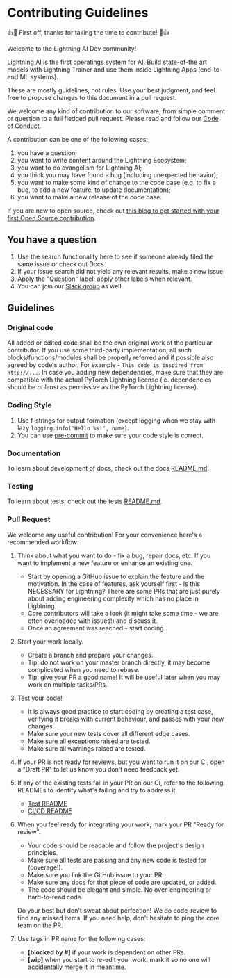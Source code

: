 # Contributing Guidelines

👍🎉 First off, thanks for taking the time to contribute! 🎉👍

Welcome to the Lightning AI Dev community!

Lightning AI is the first operatings system for AI. Build state-of-the art models with Lightning Trainer and use them inside Lightning Apps (end-to-end ML systems).

These are mostly guidelines, not rules. Use your best judgment, and feel free to propose changes to this document in a pull request.

We welcome any kind of contribution to our software, from simple comment or question to a full fledged pull request. Please read and follow our [Code of Conduct](./CODE_OF_CONDUCT.md).

A contribution can be one of the following cases:

1. you have a question;
1. you want to write content around the Lightning Ecosystem;
1. you want to do evangelism for Lightning AI;
1. you think you may have found a bug (including unexpected behavior);
1. you want to make some kind of change to the code base (e.g. to fix a bug, to add a new feature, to update documentation);
1. you want to make a new release of the code base.

If you are new to open source, check out [this blog to get started with your first Open Source contribution](https://devblog.pytorchlightning.ai/quick-contribution-guide-86d977171b3a).

## You have a question
1. Use the search functionality here to see if someone already filed the same issue or check out Docs.
1. If your issue search did not yield any relevant results, make a new issue.
1. Apply the "Question" label; apply other labels when relevant.
1. You can join our [Slack group](https://join.slack.com/t/pytorch-lightning/shared_invite/zt-1dm4phlc0-84Jv9_8Mp_tWraICOJ467Q) as well.


## Guidelines

### Original code

All added or edited code shall be the own original work of the particular contributor.
If you use some third-party implementation, all such blocks/functions/modules shall be properly referred and if possible also agreed by code's author. For example - `This code is inspired from http://...`.
In case you adding new dependencies, make sure that they are compatible with the actual PyTorch Lightning license (ie. dependencies should be _at least_ as permissive as the PyTorch Lightning license).

### Coding Style

1. Use f-strings for output formation (except logging when we stay with lazy `logging.info("Hello %s!", name)`.
1. You can use [pre-commit](https://pre-commit.com/) to make sure your code style is correct.

### Documentation

To learn about development of docs, check out the docs [README.md](https://github.com/Lightning-AI/lightning/blob/master/docs/README.md).

### Testing

To learn about tests, check out the tests [README.md](https://github.com/Lightning-AI/lightning/blob/master/tests/README.md).

### Pull Request

We welcome any useful contribution! For your convenience here's a recommended workflow:

1. Think about what you want to do - fix a bug, repair docs, etc. If you want to implement a new feature or enhance an existing one.

   - Start by opening a GitHub issue to explain the feature and the motivation.
     In the case of features, ask yourself first - Is this NECESSARY for Lightning? There are some PRs that are just
     purely about adding engineering complexity which has no place in Lightning.
   - Core contributors will take a look (it might take some time - we are often overloaded with issues!) and discuss it.
   - Once an agreement was reached - start coding.

1. Start your work locally.

   - Create a branch and prepare your changes.
   - Tip: do not work on your master branch directly, it may become complicated when you need to rebase.
   - Tip: give your PR a good name! It will be useful later when you may work on multiple tasks/PRs.

1. Test your code!

   - It is always good practice to start coding by creating a test case, verifying it breaks with current behaviour, and passes with your new changes.
   - Make sure your new tests cover all different edge cases.
   - Make sure all exceptions raised are tested.
   - Make sure all warnings raised are tested.

1. If your PR is not ready for reviews, but you want to run it on our CI, open a "Draft PR" to let us know you don't need feedback yet.

1. If any of the existing tests fail in your PR on our CI, refer to the following READMEs to identify what's failing and try to address it.

   - [Test README](https://github.com/Lightning-AI/lightning/blob/master/tests/README.md)
   - [CI/CD README](https://github.com/Lightning-AI/lightning/blob/master/.github/workflows/README.md)

1. When you feel ready for integrating your work, mark your PR "Ready for review".

   - Your code should be readable and follow the project's design principles.
   - Make sure all tests are passing and any new code is tested for (coverage!).
   - Make sure you link the GitHub issue to your PR.
   - Make sure any docs for that piece of code are updated, or added.
   - The code should be elegant and simple. No over-engineering or hard-to-read code.

   Do your best but don't sweat about perfection! We do code-review to find any missed items.
   If you need help, don't hesitate to ping the core team on the PR.

1. Use tags in PR name for the following cases:

   - **\[blocked by #<number>\]** if your work is dependent on other PRs.
   - **\[wip\]** when you start to re-edit your work, mark it so no one will accidentally merge it in meantime.
